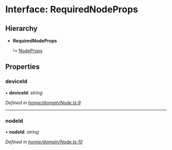 # Interface: RequiredNodeProps

## Hierarchy

* **RequiredNodeProps**

  ↳ [NodeProps](nodeprops.md)

## Properties

###  deviceId

• **deviceId**: *string*

*Defined in [homie/domain/Node.ts:9](https://github.com/AlejandroHerr/homieiot.ts/blob/5b71357/src/homie/domain/Node.ts#L9)*

___

###  nodeId

• **nodeId**: *string*

*Defined in [homie/domain/Node.ts:10](https://github.com/AlejandroHerr/homieiot.ts/blob/5b71357/src/homie/domain/Node.ts#L10)*
